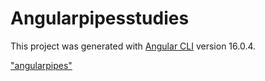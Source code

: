 # Angularpipesstudies

This project was generated with [Angular CLI](https://github.com/angular/angular-cli) version 16.0.4.

["angularpipes"]("./src/assets/Screenshot_1.png")
